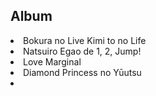 <h2>Album</h2>

<p><li>Bokura no Live Kimi to no Life <br>
<li>Natsuiro Egao de 1, 2, Jump!</li>
<li>Love Marginal<br>
<li>Diamond Princess no Yūutsu<li></p>
